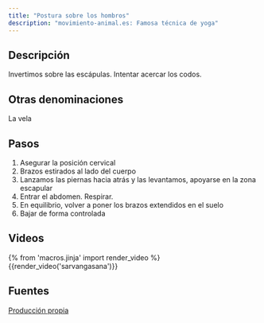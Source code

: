 ```yaml
---
title: "Postura sobre los hombros"
description: "movimiento-animal.es: Famosa técnica de yoga"
---
```


## Descripción

Invertimos sobre las escápulas. Intentar acercar los codos.

## Otras denominaciones

La vela

## Pasos

1. Asegurar la posición cervical
2. Brazos estirados al lado del cuerpo
3. Lanzamos las piernas hacia atrás y las levantamos, apoyarse en la zona escapular
4. Entrar el abdomen. Respirar.
5. En equilibrio, volver a poner los brazos extendidos en el suelo
6. Bajar de forma controlada

## Videos

{% from 'macros.jinja' import render_video %}
{{render_video('sarvangasana')}}

## Fuentes

[Producción propia]({{config.site_url}})
